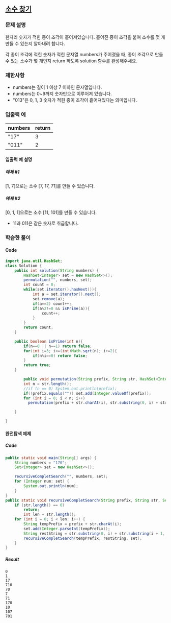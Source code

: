 ## [소수 찾기](https://programmers.co.kr/learn/courses/30/lessons/42839)
### 문제 설명
한자리 숫자가 적힌 종이 조각이 흩어져있습니다. 흩어진 종이 조각을 붙여 소수를 몇 개 만들 수 있는지 알아내려 합니다.

각 종이 조각에 적힌 숫자가 적힌 문자열 numbers가 주어졌을 때, 종이 조각으로 만들 수 있는 소수가 몇 개인지 return 하도록 solution 함수를 완성해주세요.

### 제한사항
- numbers는 길이 1 이상 7 이하인 문자열입니다.
- numbers는 0~9까지 숫자만으로 이루어져 있습니다.
- "013"은 0, 1, 3 숫자가 적힌 종이 조각이 흩어져있다는 의미입니다.

### 입출력 예
|numbers|	return|
|--|--|
|"17"|	3|
|"011"|	2|

#### 입출력 예 설명
##### 예제 #1
[1, 7]으로는 소수 [7, 17, 71]를 만들 수 있습니다.

##### 예제 #2
[0, 1, 1]으로는 소수 [11, 101]를 만들 수 있습니다.
 - 11과 011은 같은 숫자로 취급합니다.

### 학습한 풀이
#### Code
``` java
import java.util.HashSet;
class Solution {
    public int solution(String numbers) {
        HashSet<Integer> set = new HashSet<>();
        permutation("", numbers, set);
        int count = 0;
        while(set.iterator().hasNext()){
            int a = set.iterator().next();
            set.remove(a);
            if(a==2) count++;
            if(a%2!=0 && isPrime(a)){
                count++;
            }
        }        
        return count;
    }

    public boolean isPrime(int n){
        if(n==0 || n==1) return false;
        for(int i=3; i<=(int)Math.sqrt(n); i+=2){
            if(n%i==0) return false;
        }
        return true;
    }

        public void permutation(String prefix, String str, HashSet<Integer> set) {
        int n = str.length();
        //if (n == 0) System.out.println(prefix);
        if(!prefix.equals("")) set.add(Integer.valueOf(prefix));
        for (int i = 0; i < n; i++)
          permutation(prefix + str.charAt(i), str.substring(0, i) + str.substring(i+1, n), set);

    }

}
```

#### 완전탐색 예제 
##### Code
``` java
public static void main(String[] args) {
	String numbers = "170";
	Set<Integer> set = new HashSet<>();

	recursiveCompletSearch("", numbers, set);
	for (Integer num: set) {
		System.out.println(num);
	}
}
public static void recursiveCompletSearch(String prefix, String str, Set<Integer> set) {
	if (str.length() == 0)
		return;
		int len = str.length();
	for (int i = 0; i < len; i++) {
		String tempPrefix = prefix + str.charAt(i);
		set.add(Integer.parseInt(tempPrefix));
		String restString = str.substring(0, i) + str.substring(i + 1, len);
		recursiveCompletSearch(tempPrefix, restString, set);
	}
}
```

##### Result
```
0
1
17
710
70
7
71
170
10
107
701
```

